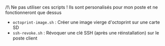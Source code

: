 /!\ Ne pas utiliser ces scripts !
Ils sont personalisés pour mon poste et ne fonctionneront que dessus

* `octoprint-image.sh` : Créer une image vierge d'octoprint sur une carte SD
* `ssh-revoke.sh` : Révoquer une clé SSH (après une réinstallation) sur le poste client